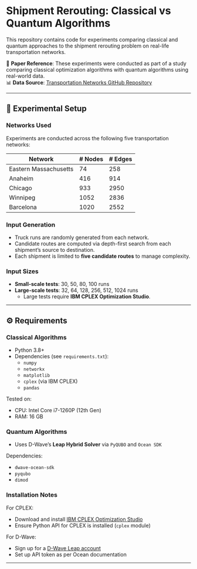 # Shipment Rerouting: Classical vs Quantum Algorithms

This repository contains code for experiments comparing classical and quantum approaches to the shipment rerouting problem on real-life transportation networks.

📄 **Paper Reference**: These experiments were conducted as part of a study comparing classical optimization algorithms with quantum algorithms using real-world data.  
📊 **Data Source**: [Transportation Networks GitHub Repository](https://github.com/bstabler/TransportationNetworks)

---

## 🧪 Experimental Setup

### Networks Used
Experiments are conducted across the following five transportation networks:

| Network              | # Nodes | # Edges |
|----------------------|---------|---------|
| Eastern Massachusetts| 74      | 258     |
| Anaheim              | 416     | 914     |
| Chicago              | 933     | 2950    |
| Winnipeg             | 1052    | 2836    |
| Barcelona            | 1020    | 2552    |

### Input Generation

- Truck runs are randomly generated from each network.
- Candidate routes are computed via depth-first search from each shipment’s source to destination.
- Each shipment is limited to **five candidate routes** to manage complexity.

### Input Sizes

- **Small-scale tests**: 30, 50, 80, 100 runs
- **Large-scale tests**: 32, 64, 128, 256, 512, 1024 runs
  - Large tests require **IBM CPLEX Optimization Studio**.

---

## ⚙️ Requirements

### Classical Algorithms

- Python 3.8+
- Dependencies (see `requirements.txt`):
  - `numpy`
  - `networkx`
  - `matplotlib`
  - `cplex` (via IBM CPLEX)
  - `pandas`

Tested on:
- CPU: Intel Core i7-1260P (12th Gen)
- RAM: 16 GB

### Quantum Algorithms

- Uses D-Wave’s **Leap Hybrid Solver** via `PyQUBO` and `Ocean SDK`

Dependencies:
- `dwave-ocean-sdk`
- `pyqubo`
- `dimod`

### Installation Notes

For CPLEX:
- Download and install [IBM CPLEX Optimization Studio](https://www.ibm.com/products/ilog-cplex-optimization-studio)
- Ensure Python API for CPLEX is installed (`cplex` module)

For D-Wave:
- Sign up for a [D-Wave Leap account](https://cloud.dwavesys.com/leap/)
- Set up API token as per Ocean documentation

---
